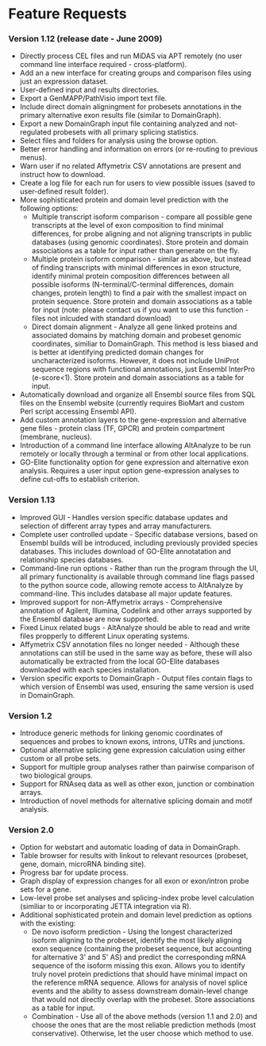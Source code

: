 # Feature Requests #
### Version 1.12 (release date - June 2009) ###

  * Directly process CEL files and run MiDAS via APT remotely (no user command line interface required - cross-platform).
  * Add an a new interface for creating groups and comparison files using just an expression dataset.
  * User-defined input and results directories.
  * Export a GenMAPP/PathVisio import text file.
  * Include direct domain aligningment for probesets annotations in the primary alternative exon results file (similar to DomainGraph).
  * Export a new DomainGraph input file containing analyzed and not-regulated probesets with all primary splicing statistics.
  * Select files and folders for analysis using the browse option.
  * Better error handling and information on errors (or re-routing to previous menus).
  * Warn user if no related Affymetrix CSV annotations are present and instruct how to download.
  * Create a log file for each run for users to view possible issues (saved to user-defined result folder).
  * More sophisticated protein and domain level prediction with the following options:
    * Multiple transcript isoform comparison - compare all possible gene transcripts at the level of exon composition to find minimal differences, for probe aligning and not aligning transcripts in public databases (using genomic coordinates). Store protein and domain associations as a table for input rather than generate on the fly.
    * Multiple protein isoform comparison - similar as above, but instead of finding transcripts with minimal differences in exon structure, identify minimal protein composition differences between all possible isoforms (N-terminal/C-terminal differences, domain changes, protein length) to find a pair with the smallest impact on protein sequence. Store protein and domain associations as a table for input (note: please contact us if you want to use this function - files not inlcuded with standard download)
    * Direct domain alignment - Analyze all gene linked proteins and associated domains by matching domain and probeset  genomic coordinates, similiar to DomainGraph. This method is less biased and is better at identifying predicted domain changes for uncharacterized isoforms. However, it does not include UniProt sequence regions with functional annotations, just Ensembl InterPro (e-score<1). Store protein and domain associations as a table for input.
  * Automatically download and organize all Ensembl source files from SQL files on the Ensembl website (currently requires BioMart and custom Perl script accessing Ensembl API).
  * Add custom annotation layers to the gene-expression and alternative gene files - protein class (TF, GPCR) and protein compartment (membrane, nucleus).
  * Introduction of a command line interface allowing AltAnalyze to be run remotely or locally through a terminal or from other local applications.
  * GO-Elite functionality option for gene expression and alternative exon analysis. Requires a user input option gene-expression analyses to define cut-offs to establish criterion.

### Version 1.13 ###

  * Improved GUI - Handles version specific database updates and selection of different array types and array manufacturers.
  * Complete user controlled update - Specific database versions, based on Ensembl builds will be introduced, including previously provided species databases. This includes download of GO-Elite annotatation and relationship species databases.
  * Command-line run options - Rather than run the program through the UI, all primary functionality is available through command line flags passed to the python source code, allowing remote access to AltAnalyze by command-line. This includes database all major update features.
  * Improved support for non-Affymetrix arrays - Comprehensive annotation of Agilent, Illumina, Codelink and other arrays supported by the Ensembl database are now supported.
  * Fixed Linux related bugs - AltAnalyze should be able to read and write files propperly to different Linux operating systems.
  * Affymetrix CSV annotation files no longer needed - Although these annotations can still be used in the same way as before, these will also automatically be extracted from the local GO-Elite databases downloaded with each species installation.
  * Version specific exports to DomainGraph - Output files contain flags to which version of Ensembl was used, ensuring the same version is used in DomainGraph.

### Version 1.2 ###

  * Introduce generic methods for linking genomic coordinates of sequences and probes to known exons, introns, UTRs and junctions.
  * Optional alternative splicing gene expression calculation using either custom or all probe sets.
  * Support for multiple group analyses rather than pairwise comparison of two biological groups.
  * Support for RNAseq data as well as other exon, junction or combination arrays.
  * Introduction of novel methods for alternative splicing domain and motif analysis.

### Version 2.0 ###

  * Option for webstart and automatic loading of data in DomainGraph.
  * Table browser for results with linkout to relevant resources (probeset, gene, domain, microRNA binding site).
  * Progress bar for update process.
  * Graph display of expression changes for all exon or exon/intron probe sets for a gene.
  * Low-level probe set analyses and splicing-index probe level calculation (similiar to or incorporating JETTA integration via R).
  * Additional sophisticated protein and domain level prediction as options with the existing:
    * De novo isoform prediction - Using the longest characterized isoform aligning to the probeset, identify the most likely aligning exon sequence (containing the probeset sequence, but accounting for alternative 3' and 5' AS) and predict the corresponding mRNA sequence of the isoform missing this exon. Allows you to identify truly novel protein predictions that should have minimal impact on the reference mRNA sequence. Allows for analysis of novel splice events and the ability to assess downstream domain-level change that would not directly overlap with the probeset. Store associations as a table for input.
    * Combination - Use all of the above methods (version 1.1 and 2.0) and choose the ones that are the most reliable prediction methods (most conservative).  Otherwise, let the user choose which method to use.